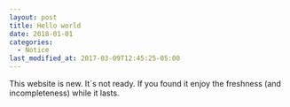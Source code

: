 ```yaml
---
layout: post
title: Hello world
date: 2018-01-01
categories:
  - Notice
last_modified_at: 2017-03-09T12:45:25-05:00
---
```

This website is new. It´s not ready. If you found it enjoy the freshness (and incompleteness) while it lasts.

